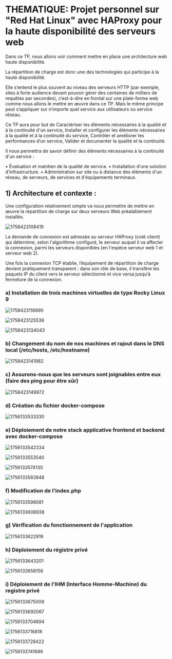 # THEMATIQUE: Projet personnel sur "Red Hat Linux" avec HAProxy pour la haute disponibilité des serveurs web 

Dans ce TP, nous allons voir comment mettre en place une architecture web haute disponibilité.

La répartition de charge est donc une des technologies qui participe à la haute disponibilité.

Elle s’entend le plus souvent au niveau des serveurs HTTP (par exemple, sites à forte audience devant pouvoir gérer des centaines de milliers de requêtes par secondes), c’est-à-dire en frontal sur une plate-forme web comme nous allons le mettre en œuvre dans ce TP. Mais le même principe peut s’appliquer sur n’importe quel service aux utilisateurs ou service réseau.

Ce TP aura pour but de Caractériser les éléments nécessaires à la qualité et à la continuité d'un service, Installer et configurer les éléments nécessaires à la qualité et à la continuité du service, Contrôler et améliorer les performances d’un service, Valider et documenter la qualité et la continuité.

Il nous permettra de savoir définir des éléments nécessaires à la continuité d'un service :

• Évaluation et maintien de la qualité de service.
• Installation d’une solution d’infrastructure.
• Administration sur site ou à distance des éléments d'un réseau, de serveurs, de services et d'équipements terminaux.

## 1) Architecture et contexte :

Une configuration relativement simple va nous permettre de mettre en œuvre la répartition de charge sur deux serveurs Web préalablement installés.

![1758423108419](https://github.com/user-attachments/assets/bd976b3c-76be-4b1a-951c-fb88e54af885)

La demande de connexion est adressée au serveur HAProxy (coté client) qui détermine, selon l'algorithme configuré, le serveur auquel il va affecter la connexion, parmi les serveurs disponibles (en l'espèce serveur web 1 et serveur web 2).

Une fois la connexion TCP établie, l’équipement de répartition de charge devient pratiquement transparent : dans son rôle de base, il transfère les paquets IP du client vers le serveur sélectionné et vice versa jusqu’à fermeture de la connexion.

### a) Installation de trois machines virtuelles de type Rocky Linux 9

![1758423116890](https://github.com/user-attachments/assets/86cb1437-1051-49e5-84c4-4fa1b89dafaa)

![1758423125536](https://github.com/user-attachments/assets/8775995c-1aa8-4efa-856d-cd04dfc6dfa9)

![1758423134043](https://github.com/user-attachments/assets/6b555d6a-0bbc-4c7a-b570-3aa71d8376d8)

### b) Changement du nom de nos machines et rajout dans le DNS local (/etc/hosts, /etc/hostname)

![1758423141982](https://github.com/user-attachments/assets/9fff0883-86f7-4777-b5c5-b624b8b7b88d)

### c) Assurons-nous que les serveurs sont joignables entre eux (faire des ping pour être sûr)

![1758423149972](https://github.com/user-attachments/assets/2fc6f728-17a8-4ccb-a25c-44e4e4acfa58)

### d) Création du fichier docker-compose

![1756133533330](https://github.com/user-attachments/assets/d4d7b905-7888-4db6-8146-61e76edc0ed0)

### e) Déploiement de notre stack applicative frontend et backend avec docker-compose

![1756133542334](https://github.com/user-attachments/assets/e92cc84c-d148-4907-9a60-b53175aafe05)

![1756133553540](https://github.com/user-attachments/assets/16281b14-019a-4905-92fd-cd1914e401be)

![1756133574130](https://github.com/user-attachments/assets/d634876b-f82a-4bf1-a020-341a7258491b)

![1756133583948](https://github.com/user-attachments/assets/11b2045e-dfc6-4367-9e6a-4bd1addef6cc)

### f) Modification de l'index.php

![1756133598081](https://github.com/user-attachments/assets/505f1e2e-26ec-4cd7-a1cd-5af12f6af289)

![1756133608938](https://github.com/user-attachments/assets/2609ad81-57fb-4c24-ba69-306cf3124d79)

### g) Vérification du fonctionnement de l'application

![1756133622919](https://github.com/user-attachments/assets/9eb578de-0c7c-44ef-a825-c3f5cb5e6bee)

### h) Déploiement du régistre privé

![1756133643201](https://github.com/user-attachments/assets/397a42bb-2b6c-4e1f-b1f1-cc86b478470f)

![1756133658156](https://github.com/user-attachments/assets/e2211031-ba37-4133-a23a-e3481d51ac27)

### i) Déploiement de l'IHM (Interface Homme-Machine) du registre privé

![1756133675009](https://github.com/user-attachments/assets/a937db3d-776b-42fc-a1a9-67fa1799ef77)

![1756133692067](https://github.com/user-attachments/assets/e06c6b73-f947-414e-ae2d-da58e990502b)

![1756133704694](https://github.com/user-attachments/assets/9484551f-907b-47c2-8bff-e9c1d479fc73)

![1756133716818](https://github.com/user-attachments/assets/67b4a35b-794f-4e17-8538-72be60a17dad)

![1756133728422](https://github.com/user-attachments/assets/7540b704-63f9-44cf-ab41-eac3094e09aa)

![1756133741689](https://github.com/user-attachments/assets/1d0a5e01-c19d-4568-83c5-851e20f92164)








